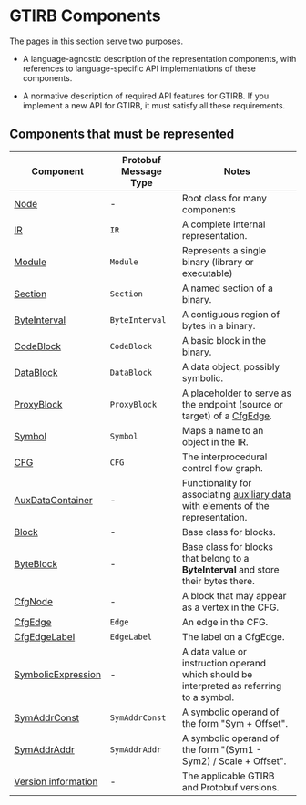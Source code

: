 GTIRB Components
================

The pages in this section serve two purposes.

* A language-agnostic description of the representation components,
  with references to language-specific API implementations of these
  components.

* A normative description of required API features for GTIRB.
  If you implement a new API for GTIRB, it must satisfy all these requirements.



Components that must be represented
-----------------------------------

| Component                                 | Protobuf Message Type | Notes |
|-------------------------------------------|-----------------------|-------|
| [Node](Node.md)                           | -                     | Root class for many components |
| [IR](IR.md)                               | `IR`                  | A complete internal representation. |
| [Module](Module.md)                       | `Module`              | Represents a single binary (library or executable) |
| [Section](Section.md)                     | `Section`             | A named section of a binary. |
| [ByteInterval](ByteInterval.md)           | `ByteInterval`        | A contiguous region of bytes in a binary.|
| [CodeBlock](CodeBlock.md)                 | `CodeBlock`           | A basic block in the binary. |
| [DataBlock](DataBlock.md)                 | `DataBlock`           | A data object, possibly symbolic. |
| [ProxyBlock](ProxyBlock.md)               | `ProxyBlock`          | A placeholder to serve as the endpoint (source or target) of a [CfgEdge](CfgEdge.md). |
| [Symbol](Symbol.md)                       | `Symbol`              | Maps a name to an object in the IR. |
| [CFG](CFG.md)                             | `CFG`                 | The interprocedural control flow graph. |
| [AuxDataContainer](AuxDataContainer.md)   | -                     | Functionality for associating [auxiliary data](AuxData.md) with elements of the representation.      |
| [Block](Block.md)                         | -                     | Base class for blocks. |
| [ByteBlock](ByteBlock.md)                 | -                     | Base class for blocks that belong to a **ByteInterval** and store their bytes there. |
| [CfgNode](CfgNode.md)                     | -                     | A block that may appear as a vertex in the CFG. |
| [CfgEdge](CfgEdge.md)                     | `Edge`                | An edge in the CFG. |
| [CfgEdgeLabel](CfgEdgeLabel.md)           | `EdgeLabel`           | The label on a CfgEdge. |
| [SymbolicExpression](SymbolicExpression.md) | -                     | A data value or instruction operand which should be interpreted as referring to a symbol. |
| [SymAddrConst](SymAddrConst.md)           | `SymAddrConst`        | A symbolic operand of the form "Sym + Offset". |
| [SymAddrAddr](SymAddrAddr.md)             | `SymAddrAddr`         | A symbolic operand of the form "(Sym1 - Sym2) / Scale + Offset". |
| [Version information](Version.md)         | -                     | The applicable GTIRB and Protobuf versions. |
